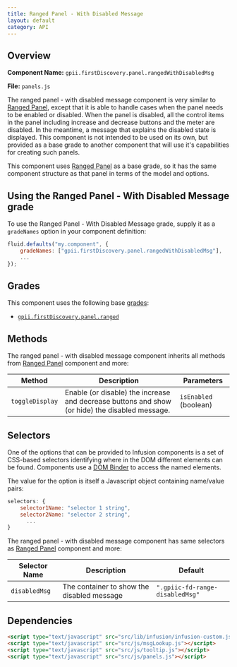 ```yaml
---
title: Ranged Panel - With Disabled Message
layout: default
category: API
---
```


## Overview

**Component Name:** `gpii.firstDiscovery.panel.rangedWithDisabledMsg`

**File:** `panels.js`

The ranged panel - with disabled message component is very similar to [Ranged Panel](ranged.md),
except that
it is able to handle cases when the panel needs to be enabled or disabled. When the panel is
disabled, all the control items in the panel including increase and decrease buttons and the
meter are disabled. In the meantime, a message that explains the disabled state is displayed.
This component is not intended to be used on its own, but provided as a base grade to another
component that will use it's capabilities for creating such panels.

This component uses [Ranged Panel](ranged.md) as a base grade, so it has the same component structure as
that panel in terms of the model and options.

## Using the Ranged Panel - With Disabled Message grade

To use the Ranged Panel - With Disabled Message grade, supply it as a `gradeNames` option in your component definition:
```javascript
fluid.defaults("my.component", {
    gradeNames: ["gpii.firstDiscovery.panel.rangedWithDisabledMsg"],
    ...
});
```

## Grades

This component uses the following base
[grades](http://docs.fluidproject.org/infusion/development/ComponentGrades.html):

* [`gpii.firstDiscovery.panel.ranged`](ranged.md)

## Methods

The ranged panel - with disabled message component inherits all methods from
[Ranged Panel](ranged.md) component and more:

| Method | Description | Parameters |
|--------|-------------|------------|
| `toggleDisplay` | Enable (or disable) the increase and decrease buttons and show (or hide) the disabled message. | `isEnabled` (boolean)  |


## Selectors

One of the options that can be provided to Infusion components is a set of CSS-based
selectors identifying where in the DOM different elements can be found. Components use a
[DOM Binder](http://docs.fluidproject.org/infusion/development/DOMBinder.html) to access the
named elements.

The value for the option is itself a Javascript object containing name/value pairs:

```javascript
selectors: {
    selector1Name: "selector 1 string",
    selector2Name: "selector 2 string",
      ...
}
```

The ranged panel - with disabled message component has same selectors as [Ranged Panel](ranged.md)
component and more:

| Selector Name | Description | Default |
|---------------|-------------|---------|
| `disabledMsg` | The container to show the disabled message | `".gpiic-fd-range-disabledMsg"` |

## Dependencies

```html
<script type="text/javascript" src="src/lib/infusion/infusion-custom.js"></script>
<script type="text/javascript" src="src/js/msgLookup.js"></script>
<script type="text/javascript" src="src/js/tooltip.js"></script>
<script type="text/javascript" src="src/js/panels.js"></script>
```

